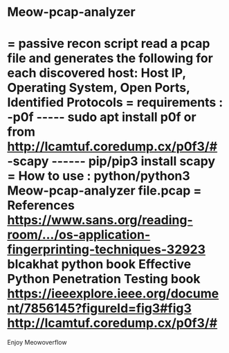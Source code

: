 # Meow-pcap-analyzer
= passive recon script read a pcap file and generates the following for each discovered host:
Host IP, Operating System, Open Ports, Identified Protocols
= requirements :
      -p0f ----- sudo apt install p0f or from http://lcamtuf.coredump.cx/p0f3/#
      -scapy ------ pip/pip3 install scapy
= How to use  : 
      python/python3 Meow-pcap-analyzer file.pcap
= References
      https://www.sans.org/reading-room/.../os-application-fingerprinting-techniques-32923
      blcakhat python book 
      Effective Python Penetration Testing book
      https://ieeexplore.ieee.org/document/7856145?figureId=fig3#fig3
      http://lcamtuf.coredump.cx/p0f3/#
=================================================================================
Enjoy 
  Meowoverflow
